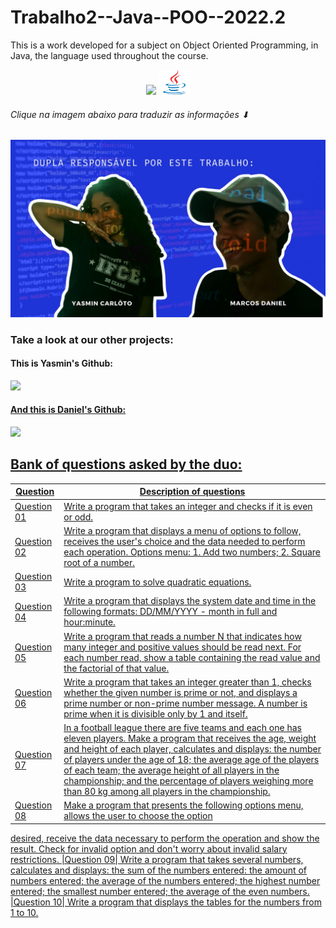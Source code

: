 <h1> Trabalho2--Java--POO--2022.2 </h1>

<p>This is a work developed for a subject on Object Oriented Programming, in Java, the language used throughout the course.</p>

<div align="center">
  <img src="https://img.shields.io/badge/Java-ED8B00?style=for-the-badge&logo=java&logoColor=white" >
  <img height="40" width="50" src="https://raw.githubusercontent.com/devicons/devicon/master/icons/java/java-original.svg">
</div>

<div>
  <h6>Clique na imagem abaixo para traduzir as informações ⬇ </h6>
  <img src="https://github.com/Carloto11/Trabalho2--Java--POO--2022.2/blob/main/CBposter.jpg">
</div>
  
<h3> Take a look at our other projects:</h3>
  
<div>
  <h4>This is Yasmin's Github:</h4>
  <a href="https://github.com/Carloto11">
  <img src="https://img.shields.io/badge/GitHub-100000?style=for-the-badge&logo=github&logoColor=white">
 
  <h4> And this is Daniel's Github:</h4>
  <a href="https://github.com/Daniel02md">
  <img src="https://img.shields.io/badge/GitHub-100000?style=for-the-badge&logo=github&logoColor=white">
</div>
    
## Bank of questions asked by the duo:

| Question | Description of questions |
|---|---|
|Question 01| Write a program that takes an integer and checks if it is even or odd.
|Question 02| Write a program that displays a menu of options to follow, receives the user's choice and the data needed to perform each operation. Options menu: 1. Add two numbers; 2. Square root of a number.
|Question 03| Write a program to solve quadratic equations.
|Question 04| Write a program that displays the system date and time in the following formats: DD/MM/YYYY - month in full and hour:minute.
|Question 05| Write a program that reads a number N that indicates how many integer and positive values ​​should be read next. For each number read, show a table containing the read value and the factorial of that value.
|Question 06| Write a program that takes an integer greater than 1, checks whether the given number is prime or not, and displays a prime number or non-prime number message. A number is prime when it is divisible only by 1 and itself.
|Question 07| In a football league there are five teams and each one has eleven players. Make a program that receives the age, weight and height of each player, calculates and displays: the number of players under the age of 18; the average age of the players of each team; the average height of all players in the championship; and the percentage of players weighing more than 80 kg among all players in the championship.
|Question 08| Make a program that presents the following options menu, allows the user to choose the option
desired, receive the data necessary to perform the operation and show the result. Check for invalid option and don't worry about invalid salary restrictions.
|Question 09| Write a program that takes several numbers, calculates and displays:
the sum of the numbers entered: the amount of numbers entered; the average of the numbers entered; the highest number entered; the smallest number entered; the average of the even numbers.
|Question 10| Write a program that displays the tables for the numbers from 1 to 10.



